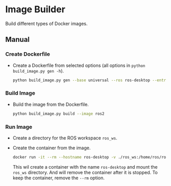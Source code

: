 # Image Builder
Build different types of Docker images.

## Manual
### Create Dockerfile
- Create a Dockerfile from selected options (all options in `python build_image.py gen -h`).

    ```bash
    python build_image.py gen --base universal --ros ros-desktop --entrypoint it
    ```

### Build Image
- Build the image from the Dockerfile.

    ```bash
    python build_image.py build --image ros2
    ```

### Run Image
- Create a directory for the ROS workspace `ros_ws`.
- Create the container from the image.

    ```bash
    docker run -it --rm --hostname ros-desktop -v ./ros_ws:/home/ros/ros_ws ros2
    ```
    This wil create a container with the name `ros-desktop` and mount the `ros_ws` directory.
    And will remove the container after it is stopped. To keep the container, remove the `--rm` option.
